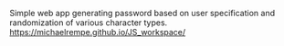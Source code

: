 Simple web app generating password based on user specification and randomization of various character types.
https://michaelrempe.github.io/JS_workspace/
